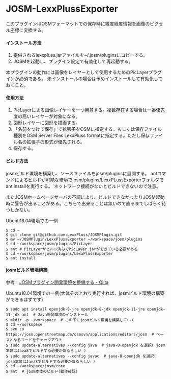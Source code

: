 # JOSM-LexxPlussExporter

このプラグインはOSMフォーマットでの保存時に緯度経度情報を画像のピクセル座標に変換する。

####  インストール方法

1. 提供されるlexxpluss.jarファイルを~/.josm/pluginsにコピーする。
2. JOSMを起動し、プラグイン設定で有効化して再起動する。

本プラグインの動作には画像をレイヤーとして使用するためのPicLayerプラグインが必須である。
未インストールの場合は予めインストールして有効化しておくこと。

#### 使用方法
1. PicLayerによる画像レイヤーを一つ用意する。複数存在する場合は一番優先度の高いレイヤーが対象になる。
2. 図形レイヤーに図形を描画する。
3. 「名前をつけて保存」で拡張子をOSMに指定する。もしくは保存ファイル種別をOSM Server Files LexxPluss formatに指定する。ただし保存ファイル名の拡張子の形式が優先される。
4. 保存する。

#### ビルド方法
josmビルド環境を構築し、ソースファイルをjosm/pluginsに展開する。
antコマンドによるビルドが可能な環境でjosm/plugins/LexxPLussExporterフォルダでant installを実行する。
ネットワーク接続がないとビルドできないので注意。

またJOSMホームページサーバの不調により、ビルドできなかったりJOSM起動時に警告が出ることがある。こちらで出来ることは無いので直るまでしばらく待つしかない。

Ubunti18.04環境での一例
```
$ cd ~
$ git clone git@github.com:LexxPluss/JOSMPlugin.git
$ mv ~/JOSMPlugin/LexxPlussExporter ~/workspace/josm/plugins
$ cd ~/workspace/josm/plugins/PicLayer
$ ant # PicLayerがビルド済みでPicLayer.jarができている必要がある
$ cd ~/workspace/josm/plugins/LexxPlussExporter
$ ant install
```

#### josmビルド環境構築
参考：[JOSMプラグイン開発環境を整備する - Qiita](https://qiita.com/yuuhayashi@github/items/670803d442887d831b49)

Ubuntu18.04環境での一例(大体そのとおり実行すれば、josmビルド環境の構築ができるはずです)
```
$ sudo apt install openjdk-8-jre openjdk-8-jdk openjdk-11-jre openjdk-11-jdk ant  # Java開発環境のインストール
$ mkdir -p ~/workspace  # この下にjosmビルド環境を構築していく
$ cd ~/workspace
$ svn co https://josm.openstreetmap.de/osmsvn/applications/editors/josm  # ベースとなるコードをチェックアウト
$ sudo update-alternatives --config java  # java-8-openjdk を選択( josm本体はJava8でビルドする必要があるらしい )
$ sudo update-alternatives --config javac  # java-8-openjdk を選択( josm本体はJava8でビルドする必要があるらしい )
$ cd ~/workspace/josm/core
$ ant  # josm本体のビルド(動作確認)
```
